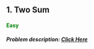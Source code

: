 ## 1. Two Sum
#### <font color="green">Easy</font>
##### Problem description: <a href="https://leetcode.com/problems/two-sum/">Click Here</a>